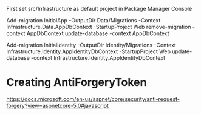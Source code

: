 

First set src/Infrastructure as default project in Package Manager Console 

Add-migration InitialApp -OutputDir Data/Migrations -Context Infrastructure.Data.AppDbContext -StartupProject Web
remove-migration -context AppDbContext
update-database -context AppDbContext


Add-migration InitialIdentity -OutputDir Identity/Migrations -Context Infrastructure.Identity.AppIdentityDbContext -StartupProject Web
update-database -context Infrastructure.Identity.AppIdentityDbContext

# Creating AntiForgeryToken
https://docs.microsoft.com/en-us/aspnet/core/security/anti-request-forgery?view=aspnetcore-5.0#javascript
